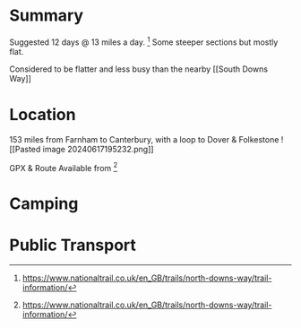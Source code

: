 # Summary
Suggested 12 days @ 13 miles a day. [^1] Some steeper sections but mostly flat.

Considered to be flatter and less busy than the nearby [[South Downs Way]]
# Location
153 miles from Farnham to Canterbury, with a loop to Dover & Folkestone
![[Pasted image 20240617195232.png]]

GPX & Route Available from [^1]
# Camping

# Public Transport

[^1]: https://www.nationaltrail.co.uk/en_GB/trails/north-downs-way/trail-information/